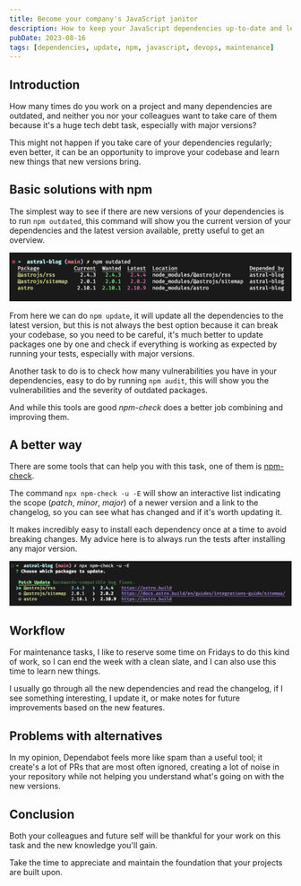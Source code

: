```yaml
---
title: Become your company's JavaScript janitor
description: How to keep your JavaScript dependencies up-to-date and learn new things in the process
pubDate: 2023-08-16
tags: [dependencies, update, npm, javascript, devops, maintenance]
---
```


## Introduction

How many times do you work on a project and many dependencies are outdated, and neither you nor your colleagues want to take care of them because it's a huge tech debt task, especially with major versions?

This might not happen if you take care of your dependencies regularly; even better, it can be an opportunity to improve your codebase and learn new things that new versions bring.

## Basic solutions with npm

The simplest way to see if there are new versions of your dependencies is to run `npm outdated`, this  command will show you the current version of your dependencies and the latest version available, pretty useful to get an overview.

![Example of the output of npm outdated](./example-npm-outdated.png)

From here we can do `npm update`, it will update all the dependencies to the latest version, but this is not always the best option because it can break your codebase, so you need to be careful, it's much better to update packages one by one and check if everything is working as expected by running your tests, especially with major versions.

Another task to do is to check how many vulnerabilities you have in your dependencies, easy to do by running `npm audit`, this will show you the vulnerabilities and the severity of outdated packages.

And while this tools are good *npm-check* does a better job combining and improving them.

## A better way

There are some tools that can help you with this task, one of them is [npm-check](https://www.npmjs.com/package/npm-check). 

The command `npx npm-check -u -E` will show an interactive list indicating the scope (*patch*, *minor*, *major*) of a newer version and a link to the changelog, so you can see what has changed and if it's worth updating it.

It makes incredibly easy to install each dependency once at a time to avoid breaking changes. My advice here is to always run the tests after installing any major version.

![Example of the output of npm-check](./example-npm-check.png)

## Workflow 

For maintenance tasks, I like to reserve some time on Fridays to do this kind of work, so I can end the week with a clean slate, and I can also use this time to learn new things.

I usually go through all the new dependencies and read the changelog, if I see something interesting, I update it, or make notes for future improvements based on the new features.

## Problems with alternatives

In my opinion, Dependabot feels more like spam than a useful tool; it create's a lot of PRs that are most often ignored,  creating a lot of noise in your repository while not helping you understand what's going on with the new versions.

## Conclusion

Both your colleagues and future self will be thankful for your work on this task and the new knowledge you'll gain.

Take the time to appreciate and maintain the foundation that your projects are built upon.
